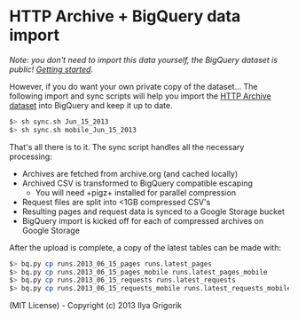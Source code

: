 # HTTP Archive + BigQuery data import

_Note: you don't need to import this data yourself, the BigQuery dataset is public! [Getting started](https://github.com/HTTPArchive/httparchive.org/blob/master/docs/gettingstarted_bigquery.md)._

However, if you do want your own private copy of the dataset... The following import and sync scripts will help you import the [HTTP Archive dataset](http://httparchive.org/downloads.php) into BigQuery and keep it up to date.

```bash
$> sh sync.sh Jun_15_2013
$> sh sync.sh mobile_Jun_15_2013
```

That's all there is to it. The sync script handles all the necessary processing:

* Archives are fetched from archive.org (and cached locally)
* Archived CSV is transformed to BigQuery compatible escaping
  * You will need +pigz+ installed for parallel compression
* Request files are split into <1GB compressed CSV's
* Resulting pages and request data is synced to a Google Storage bucket
* BigQuery import is kicked off for each of compressed archives on Google Storage

After the upload is complete, a copy of the latest tables can be made with:

```bash
$> bq.py cp runs.2013_06_15_pages runs.latest_pages
$> bq.py cp runs.2013_06_15_pages_mobile runs.latest_pages_mobile
$> bq.py cp runs.2013_06_15_requests runs.latest_requests
$> bq.py cp runs.2013_06_15_requests_mobile runs.latest_requests_mobile
```

(MIT License) - Copyright (c) 2013 Ilya Grigorik
